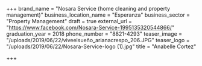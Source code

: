 +++
brand_name = "Nosara Service (home cleaning and property management)"
business_location_name = "Esperanza"
business_sector = "Property Management"
draft = true
external_url = "https://www.facebook.com/Nosara-Service-1995135320544866/"
graduation_year = 2018
phone_number = "8821-4293"
teaser_image = "/uploads/2019/06/22/viveelsueño_arianacrespo_206.JPG"
teaser_logo = "/uploads/2019/06/22/Nosara-Service-logo (1).jpg"
title = "Anabelle Cortez"

+++
